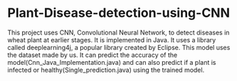 # Plant-Disease-detection-using-CNN

This project uses CNN, Convolutional Neural Network, to detect diseases in wheat plant at earlier stages.
It is implemented in Java. It uses a library called deeplearning4j, a popular library created by Eclipse.
This model uses the dataset made by us. It can predict the accuracy of the model(Cnn_Java_Implementation.java) and can also predict if a plant is infected or healthy(Single_prediction.java) using the trained model. 
